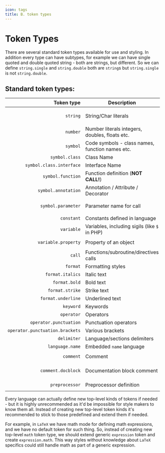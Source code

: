 ```yaml
---
icon: tags
title: B. token types
---
```


Token Types
===========

There are several standard token types available for use and styling.
In addition every type can have subtypes, for example we can have single quoted and double quoted string - both are 
strings, but different. So we can define `string.single` and `string.double` both are `string`s but `string.single` 
is not `string.double`. 

## Standard token types:
Token type                      | Description                                     | Example
-------------------------------:|-------------------------------------------------|----------
`string`                        | String/Char literals                            | <code class="keylighter inline"><span class="kl-string kl-single">'single quoted'</span></code> <code class="keylighter inline"><span class="kl-string kl-double">"double quoted"</span></code>
`number`                        | Number literals integers, doubles, floats etc.  | <code class="keylighter inline"><span class="kl-number">10</span></code> <code class="keylighter inline"><span class="kl-number">.15</span></code> <code class="keylighter inline"><span class="kl-number">10.5e10</span></code>
`symbol`                        | Code symbols - class names, function names etc. | <code class="keylighter inline"><span class="kl-symbol">Symbol</span></code>
`symbol.class`                  | Class Name                                      | <code class="keylighter inline"><span class="kl-symbol kl-class">SomeClass</span></code>
`symbol.class.interface`        | Interface Name                                  | <code class="keylighter inline"><span class="kl-symbol kl-class kl-interface">SomeInterface</span></code>
`symbol.function`               | Function definition (**NOT CALL!**)             | <code class="keylighter inline"><span class="kl-symbol kl-function">FizzBuzz</span></code>
`symbol.annotation`             | Annotation / Attribute / Decorator              | <code class="keylighter inline"><span class="kl-symbol kl-annotation">@annotation</span></code> <code class="keylighter inline">#[<span class="kl-symbol kl-annotation">annotation</span>]</code>
`symbol.parameter`              | Parameter name for call                         | <code class="keylighter inline"><span class="kl-symbol kl-parameter">--parameter</span></code> <code class="keylighter inline">[<span class="kl-symbol kl-parameter">parameter</span>: value]</code>
`constant`                      | Constants defined in language                   | <code class="keylighter inline"><span class="kl-constant">true</span></code> <code class="keylighter inline"><span class="kl-constant">IS_DEBUG</span></code>
`variable`                      | Variables, including sigils (like `$` in PHP)   | <code class="keylighter inline"><span class="kl-variable">$var</span></code>
`variable.property`             | Property of an object                           | <code class="keylighter inline"><span class="kl-variable">$var</span>-&gt;<span class="kl-variable kl-property">property</span></code> <code class="keylighter inline">variable.<span class="kl-variable kl-property">property</span></code>
`call`                          | Functions/subroutine/directives calls           | <code class="keylighter inline"><span class="kl-call">call</span>()</code>
`format`                        | Formatting styles                               | |
`format.italics`                | Italic text                                     | <code class="keylighter inline"><span class="format italics">italics</span></code>
`format.bold`                   | Bold text                                       | <code class="keylighter inline"><span class="format bold">bold</span></code>
`format.strike`                 | Strike text                                     | <code class="keylighter inline"><span class="format strike">strike</span></code>
`format.underline`              | Underlined text                                 | <code class="keylighter inline"><span class="format underline">underline</span></code>
`keyword`                       | Keywords                                        | <code class="keylighter inline"><span class="keyword">foreach</span></code>
`operator`                      | Operators                                       | <code class="keylighter inline"><span class="operator">+=</span></code> <code class="keylighter inline"><span class="operator">/</span></code> <code class="keylighter inline"><span class="operator">%</span></code>
`operator.punctuation`          | Punctuation operators                           | <code class="keylighter inline"><span class="operator punctuation">;</span></code> <code class="keylighter inline"><span class="operator punctuation">,</span></code> <code class="keylighter inline"><span class="operator punctuation">.</span> </code>
`operator.punctuation.brackets` | Various brackets                                | <code class="keylighter inline"><span class="operator punctuation brackets">()</span></code> <code class="keylighter inline"><span class="operator punctuation brackets">{}</span></code> <code class="keylighter inline"><span class="operator punctuation brackets">[]</span></code>
`delimiter`                     | Language/sections delimiters                    | <code class="keylighter inline"><span class="delimiter">&lt;?php</span></code> <code class="keylighter inline"><span class="delimiter">&lt;%</span></code>
`language.name`                 | Embedded `name` language                        | |
`comment`                       | Comment                                         | <code class="keylighter inline"><span class="comment">// some comment</span></code>
`comment.docblock`              | Documentation block comment                     | <code class="keylighter inline"><span class="comment docclock">/// Documentation comment</span></code>
`preprocessor`                  | Preprocessor definition                         | <code class="keylighter inline"><span class="preprocessor">#preprocessor directive</span></code>

Every language can actually define new top-level kinds of tokens if needed - but it is highly unrecommended as 
it'd be impossible for style makers to know them all. Instead of creating new top-level token kinds it's recommended to
stick to those predefined and extend them if needed. 

For example, in `LaTeX` we have math mode for defining math expressions, and we have no default token for such thing. 
So, instead of creating new top-level `math` token type, we should extend generic `expression` token and create 
`expression.math`. This way styles without knowledge about `LaTeX` specifics could still handle math as part of a 
generic expression.
